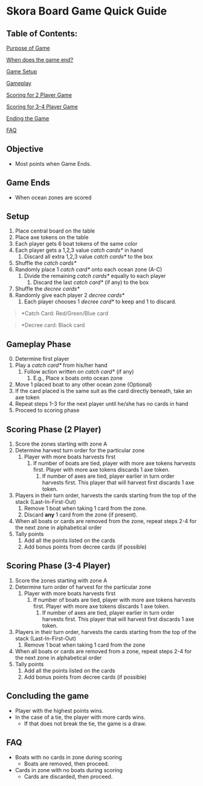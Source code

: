 # Skora Board Game Quick Guide

## Table of Contents:

[Purpose of Game](#objective)

[When does the game end?](#game-ends)

[Game Setup](#setup)

[Gameplay](#gameplay-phase)

[Scoring for 2 Player Game](#scoring-phase-(2-Player))

[Scoring for 3-4 Player Game](#scoring-phase-(3-4-Player))

[Ending the Game](#concluding-the-game)

[FAQ](#faq)

## Objective
- Most points when Game Ends.

## Game Ends
- When ocean zones are scored

## Setup
1. Place central board on the table
2. Place axe tokens on the table
3. Each player gets 6 boat tokens of the same color
4. Each player gets a 1,2,3 value _catch cards*_ in hand
    1. Discard all extra 1,2,3 value _catch cards*_ to the box
5. Shuffle the _catch cards*_
6. Randomly place 1 _catch card*_ onto each ocean zone (A-C)
    1. Divide the remaining _catch cards*_ equally to each player
        1. Discard the last _catch card*_ (if any) to the box
7. Shuffle the  _decree cards*_
8. Randomly give each player 2 _decree cards*_
    1. Each player chooses 1 _decree card*_ to keep and 1 to discard.

> *Catch Card: Red/Green/Blue card

> *Decree card: Black card

## Gameplay Phase
0. Determine first player
1. Play a _catch card*_ from his/her hand
	1. Follow action written on _catch card*_ (if any)
		1. E.g., Place x boats onto ocean zone
2. Move 1 placed boat to any other ocean zone (Optional)
3. If the card placed is the same suit as the card directly beneath, take an axe token
4. Repeat steps 1-3 for the next player until he/she has no cards in hand
5. Proceed to scoring phase

## Scoring Phase (2 Player)
1. Score the zones starting with zone A
2. Determine harvest turn order for the particular zone
	1. Player with more boats harvests first
		1. If number of boats are tied, player with more axe tokens harvests first. Player with more axe tokens discards 1 axe token.
			1. If number of axes are tied, player earlier in turn order harvests first. This player that will harvest first discards 1 axe token.
3. Players in their turn order, harvests the cards starting from the top of the stack (Last-In-First-Out)
	1. Remove 1 boat when taking 1 card from the zone.
	2. Discard **any** 1 card from the zone (if present).
4. When all boats or cards are removed from the zone, repeat steps 2-4 for the next zone in alphabetical order
5. Tally points
	1. Add all the points listed on the cards
	2. Add bonus points from decree cards (if possible)

## Scoring Phase (3-4 Player)
1. Score the zones starting with zone A
2. Determine turn order of harvest for the particular zone
	1. Player with more boats harvests first
		1. If number of boats are tied, player with more axe tokens harvests first. Player with more axe tokens discards 1 axe token.
			1. If number of axes are tied, player earlier in turn order harvests first. This player that will harvest first discards 1 axe token.
3. Players in their turn order, harvests the cards starting from the top of the stack (Last-In-First-Out)
	1. Remove 1 boat when taking 1 card from the zone
4. When all boats or cards are removed from a zone, repeat steps 2-4 for the next zone in alphabetical order
5. Tally points
	1. Add all the points listed on the cards
	2. Add bonus points from decree cards (if possible)

## Concluding the game
- Player with the highest points wins.
- In the case of a tie, the player with more cards wins.
	- If that does not break the tie, the game is a draw.

## FAQ
- Boats with no cards in zone during scoring
	- Boats are removed, then proceed.
- Cards in zone with no boats during scoring
	- Cards are discarded, then proceed.


